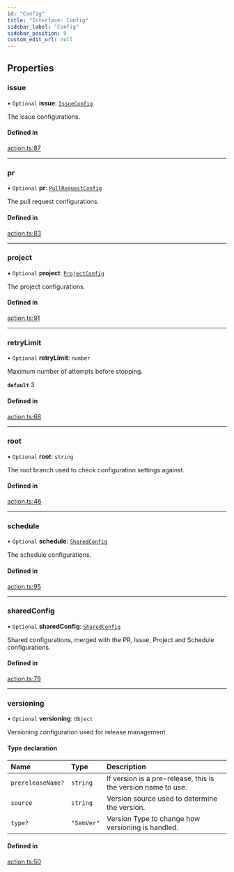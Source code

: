 ```yaml
---
id: "Config"
title: "Interface: Config"
sidebar_label: "Config"
sidebar_position: 0
custom_edit_url: null
---
```


<!-- @format -->

## Properties

### issue

• `Optional` **issue**: [`IssueConfig`](IssueConfig.md)

The issue configurations.

#### Defined in

[action.ts:87](https://github.com/Videndum/Convential-PR-Releases/blob/377fcdd/src/action.ts#L87)

---

### pr

• `Optional` **pr**: [`PullRequestConfig`](PullRequestConfig.md)

The pull request configurations.

#### Defined in

[action.ts:83](https://github.com/Videndum/Convential-PR-Releases/blob/377fcdd/src/action.ts#L83)

---

### project

• `Optional` **project**: [`ProjectConfig`](ProjectConfig.md)

The project configurations.

#### Defined in

[action.ts:91](https://github.com/Videndum/Convential-PR-Releases/blob/377fcdd/src/action.ts#L91)

---

### retryLimit

• `Optional` **retryLimit**: `number`

Maximum number of attempts before stopping.

**`default`** 3

#### Defined in

[action.ts:68](https://github.com/Videndum/Convential-PR-Releases/blob/377fcdd/src/action.ts#L68)

---

### root

• `Optional` **root**: `string`

The root branch used to check configuration settings against.

#### Defined in

[action.ts:46](https://github.com/Videndum/Convential-PR-Releases/blob/377fcdd/src/action.ts#L46)

---

### schedule

• `Optional` **schedule**: [`SharedConfig`](SharedConfig.md)

The schedule configurations.

#### Defined in

[action.ts:95](https://github.com/Videndum/Convential-PR-Releases/blob/377fcdd/src/action.ts#L95)

---

### sharedConfig

• `Optional` **sharedConfig**: [`SharedConfig`](SharedConfig.md)

Shared configurations, merged with the PR, Issue, Project and Schedule configurations.

#### Defined in

[action.ts:79](https://github.com/Videndum/Convential-PR-Releases/blob/377fcdd/src/action.ts#L79)

---

### versioning

• `Optional` **versioning**: `Object`

Versioning configuration used for release management.

#### Type declaration

| Name              | Type       | Description                                                   |
| :---------------- | :--------- | :------------------------------------------------------------ |
| `prereleaseName?` | `string`   | If version is a pre-release, this is the version name to use. |
| `source`          | `string`   | Version source used to determine the version.                 |
| `type?`           | `"SemVer"` | Version Type to change how versioning is handled.             |

#### Defined in

[action.ts:50](https://github.com/Videndum/Convential-PR-Releases/blob/377fcdd/src/action.ts#L50)
